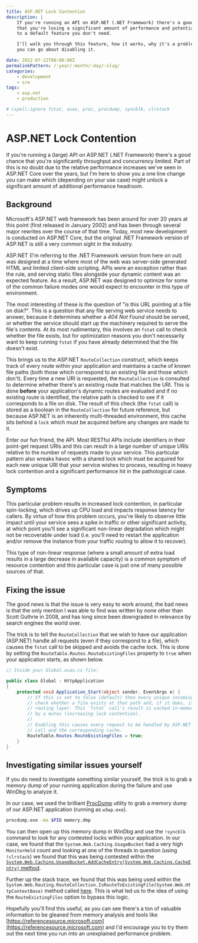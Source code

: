 ```yaml
---
title: ASP.NET Lock Contention
description: |
    If you're running an API on ASP.NET (.NET Framework) there's a good chance
    that you're losing a significant amount of performance and potential concurrency
    to a default feature you don't need.

    I'll walk you through this feature, how it works, why it's a problem and how
    you can go about disabling it.

date: 2022-07-22T00:00:00Z
permalinkPattern: /:year/:month/:day/:slug/
categories:
    - development
    - sre
tags:
    - asp.net
    - production

# cspell:ignore fstat, asax, proc, procdump, syncblk, clrstack
---
```


# ASP.NET Lock Contention
If you're running a (large) API on ASP.NET (.NET Framework) there's a good chance that
you're significantly throughput and concurrency limited. Part of this is no doubt due to
the relative performance increases we've seen in ASP.NET Core over the years, but I'm here
to show you a one line change you can make which (depending on your use case) might unlock
a significant amount of additional performance headroom.

<!-- more -->

## Background
Microsoft's ASP.NET web framework has been around for over 20 years at this point (first released in January 2002)
and has been through several major rewrites over the course of that time. Today, most new development is conducted
on ASP.NET Core, but the original .NET Framework version of ASP.NET is still a very common sight in the industry.

ASP.NET (I'm referring to the .NET Framework version from here on out) was designed at a time where most of the web
was server-side generated HTML and limited client-side scripting. APIs were an exception rather than the rule, and
serving static files alongside your dynamic content was an expected feature. As a result, ASP.NET was designed to
optimize for some of the common failure modes one would expect to encounter in this type of environment.

The most interesting of these is the question of "is this URL pointing at a file on disk?". This is a question
that any file serving web service needs to answer, because it determines whether a *404 Not Found* should be
served, or whether the service should start up the machinery required to serve the file's contents. At its most
rudimentary, this involves an `fstat` call to check whether the file exists, but for optimization reasons you
don't necessarily want to keep running `fstat` if you have already determined that the file doesn't exist.

This brings us to the ASP.NET `RouteCollection` construct, which keeps track of every route within your application
and maintains a cache of known file paths (both those which correspond to an existing file and those which don't).
Every time a new URI is requested, the `RouteCollection` is consulted to determine whether there's an existing
route that matches the URI. This is done **before** your application's dynamic routes are evaluated and if no
existing route is identified, the relative path is checked to see if it corresponds to a file on disk. The result
of this check (the `fstat` call) is stored as a boolean in the `RouteCollection` for future reference, but because
ASP.NET is an inherently multi-threaded environment, this cache sits behind a `lock` which must be acquired before
any changes are made to it.

Enter our fun friend, the API. Most RESTful APIs include identifiers in their point-get request URIs and this
can result in a large number of unique URIs relative to the number of requests made to your service. This particular
pattern also wreaks havoc with a shared lock which must be acquired for each new unique URI that your service wishes
to process, resulting in heavy lock contention and a significant performance hit in the pathological case.

## Symptoms
This particular problem results in increased lock contention, in particular spin-locking, which drives up CPU load
and impacts response latency for callers. By virtue of how this problem occurs, you're likely to observe little
impact until your service sees a spike in traffic or other significant activity, at which point you'll see a significant
non-linear degradation which might not be recoverable under load (i.e. you'll need to restart the application and/or
remove the instance from your traffic routing to allow it to recover).

This type of non-linear response (where a small amount of extra load results in a large decrease in available capacity)
is a common symptom of resource contention and this particular case is just one of many possible sources of that.

## Fixing the issue
The good news is that the issue is very easy to work around, the bad news is that the only mention I was able
to find was written by none other than Scott Guthrie in 2008, and has long since been downgraded in relevance by
search engines the world over.

The trick is to tell the `RouteCollection` that we wish to have our application (ASP.NET) handle all requests
(even if they correspond to a file), which causes the `fstat` call to be skipped and avoids the cache lock.
This is done by setting the `RouteTable.Routes.RouteExistingFiles` property to `true` when your application starts,
as shown below.

```csharp
// Inside your Global.asax.cs file:

public class Global : HttpApplication
{
    protected void Application_Start(object sender, EventArgs e) {
        // If this is set to false (default) then every unique incoming URL will result in an `fstat` call to
        // check whether a file exists at that path and, if it does, it will not be served using the ASP.NET
        // routing layer. This `fstat` call's result is cached in-memory (increasing memory usage) and protected
        // by a mutex (increasing lock contention).
        //
        // Enabling this causes every request to be handled by ASP.NET's routing layer, which disables this `fstat`
        // call and the corresponding cache.
        RouteTable.Routes.RouteExistingFiles = true;
    }
}
```

## Investigating similar issues yourself
If you do need to investigate something similar yourself,
the trick is to grab a memory dump of your running application during the failure and use WinDbg to analyze it.

In our case, we used the brilliant [ProcDump](https://docs.microsoft.com/en-us/sysinternals/downloads/procdump)
utility to grab a memory dump of our ASP.NET application (running as `w3wp.exe`).

```sh
procdump.exe -ma $PID memory.dmp
```

You can then open up this memory dump in WinDbg and use the `!syncblk` command to look for any contested locks
within your application. In our case, we found that the `System.Web.Caching.UsageBucket` had a very high `MonitorHeld`
count and looking at one of the threads in question (using `!clrstack`) we found that this was being contested
within the [`System.Web.Caching.UsageBucket.AddCacheEntry(System.Web.Caching.CacheEntry)` method][AddCacheEntry].

Further up the stack trace, we found that this was being used within the `System.Web.Routing.RouteCollection.IsRouteToExistingFile(System.Web.HttpContextBase)`
method called [here](https://referencesource.microsoft.com/#System.Web/Routing/RouteCollection.cs,197). This is
what led us to the idea of using the `RouteExistingFiles` option to bypass this logic.

Hopefully you'll find this useful, as you can see there's a ton of valuable information to be gleaned from
memory analysis and tools like [https://referencesource.microsoft.com](https://referencesource.microsoft.com)
and I'd encourage you to try them out the next time you run into an unexplained performance problem.

[AddCacheEntry]: https://source.dot.net/#System.Runtime.Caching/System/Runtime/Caching/CacheUsage.cs,520
